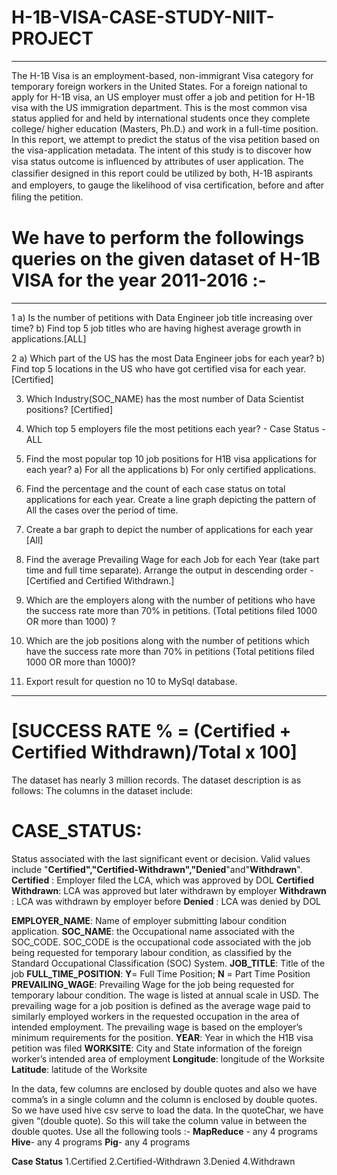 # H-1B-VISA-CASE-STUDY-NIIT-PROJECT 
------------------------------------
The H-1B Visa is an employment-based, non-immigrant Visa category for temporary foreign workers in the United States. For a foreign national to apply for H-1B visa, an US employer must offer a job and petition for H-1B visa with the US immigration department. This is the most common visa status applied for and held by international students once they complete college/ higher education (Masters, Ph.D.) and work in a full-time position. In this report, we attempt to predict the status of the visa petition based on the visa-application metadata. The intent of this study is to discover how visa status outcome is inﬂuenced by attributes of user application. The classiﬁer designed in this report could be utilized by both, H-1B aspirants and employers, to gauge the likelihood of visa certiﬁcation, before and after ﬁling the petition.

# We have to perform the followings queries on the given dataset of H-1B VISA for the year 2011-2016 :-
---------------------------------------------------------------------------------------------------
1 a) Is the number of petitions with Data Engineer job title increasing over time?
   b) Find top 5 job titles who are having highest average growth in applications.[ALL]

2 a) Which part of the US has the most Data Engineer jobs for each year?
   b) Find top 5 locations in the US who have got certified visa for each year.[Certified]

3)   Which Industry(SOC_NAME) has the most number of Data Scientist positions?
      [Certified]

4)   Which top 5 employers file the most petitions each year? - Case Status - ALL

5)   Find the most popular top 10 job positions for H1B visa applications for each year?
a)   For all the applications
b)   For only certified applications.

6)   Find the percentage and the count of each case status on total applications for each year. Create     a line graph depicting the pattern of All the cases over the period of time.

7)   Create a bar graph to depict the number of applications for each year [All]

8)  Find the average Prevailing Wage for each Job for each Year (take part time and full time    separate). Arrange the output in descending order - [Certified and Certified Withdrawn.]

9)  Which are the employers along with the number of petitions who have the success rate more than 70%  in petitions. (Total petitions filed 1000 OR more than 1000) ?

10) Which are the  job positions along with the number of petitions which have the success rate more than 70%  in petitions (Total petitions filed 1000 OR more than 1000)?

11)  Export result for question no 10 to MySql database.
_________________________________________________________________________________________________________________________________

# [SUCCESS RATE % = (Certified + Certified Withdrawn)/Total x 100]

The dataset has nearly 3 million records. The dataset description is as follows: The columns in the dataset include:
# CASE_STATUS: 
Status associated with the last significant event or decision.
Valid values include "**Certified","Certified-Withdrawn","Denied**"and"**Withdrawn**".
**Certified**          : Employer filed the LCA, which was approved by DOL
**Certified Withdrawn**: LCA was approved but later withdrawn by employer
**Withdrawn**          : LCA was withdrawn by employer before 
**Denied**             : LCA was denied by DOL

**EMPLOYER_NAME**: Name of employer submitting labour condition application.
**SOC_NAME**: the Occupational name associated with the SOC_CODE. SOC_CODE is the occupational code associated with the job being requested for temporary labour condition, as classified by the Standard Occupational Classification (SOC) System.
**JOB_TITLE**: Title of the job
**FULL_TIME_POSITION**: 
**Y**= Full Time Position;
**N** = Part Time Position
**PREVAILING_WAGE**: Prevailing Wage for the job being requested for temporary labour condition. The wage is listed at annual scale in USD. The prevailing wage for a job position is defined as the average wage paid to similarly employed workers in the requested occupation in the area of intended employment. The prevailing wage is based on the employer’s minimum requirements for the position. 
**YEAR**: Year in which the H1B visa petition was filed
**WORKSITE**: City and State information of the foreign worker’s intended area of employment
**Longitude**: longitude of the Worksite
**Latitude**: latitude of the Worksite

In the data, few columns are enclosed by double quotes and also we have comma’s in a single column and the column is enclosed by double quotes. So we have used hive csv serve to load the data. In the quoteChar, we have given “(double quote). So this will take the column value in between the double quotes. Use all the following tools :-
**MapReduce** - any 4 programs
**Hive**- any 4 programs
**Pig**- any 4 programs

**Case Status**
1.Certified
2.Certified-Withdrawn
3.Denied
4.Withdrawn

